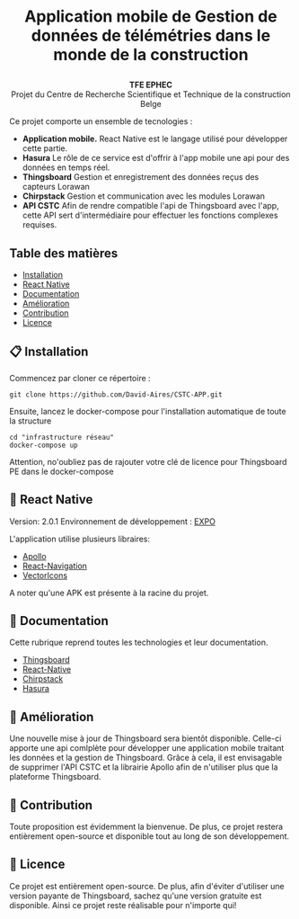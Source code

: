 <h1 align="center">
  <p>
    Application mobile de Gestion de données de télémétries dans le monde de la construction
  </p>
</h1>

<p align="center">
  <strong>TFE EPHEC</strong><br>
  Projet du Centre de Recherche Scientifique et Technique de la construction Belge
</p>



Ce projet comporte un ensemble de tecnologies :

- **Application mobile.** React Native est le langage utilisé pour développer cette partie.
- **Hasura** Le rôle de ce service est d'offrir à l'app mobile une api pour des données en temps réel.
- **Thingsboard** Gestion et enregistrement des données reçus des capteurs Lorawan
- **Chirpstack** Gestion et communication avec les modules Lorawan
- **API CSTC** Afin de rendre compatible l'api de Thingsboard avec l'app, cette API sert d'intermédiaire pour effectuer les fonctions complexes requises.

## Table des matières

- [Installation](#-installation)
- [React Native](#-react-native)
- [Documentation](#-documentation)
- [Amélioration](#-amélioration)
- [Contribution](#-contribution)
- [Licence](#-licence)


## 📋 Installation

Commencez par cloner ce répertoire :

	git clone https://github.com/David-Aires/CSTC-APP.git

Ensuite, lancez le docker-compose pour l'installation automatique de toute la structure
	
	cd "infrastructure réseau"
	docker-compose up

Attention, no'oubliez pas de rajouter votre clé de licence pour Thingsboard PE dans le docker-compose

## 🎉 React Native

Version: 2.0.1
Environnement de développement : [EXPO][expo]

L'application utilise plusieurs libraires:

- [Apollo][hello-world]
- [React-Navigation][new-app]
- [VectorIcons][existing]

A noter qu'une APK est présente à la racine du projet.

[hello-world]: https://www.apollographql.com/docs/
[new-app]: https://reactnavigation.org/
[existing]: https://oblador.github.io/react-native-vector-icons/
[expo]: https://expo.io/

## 📖 Documentation

Cette rubrique reprend toutes les technologies et leur documentation.

- [Thingsboard][thingsboard]
- [React-Native][react-native]
- [Chirpstack][chirpstack]
- [Hasura][hasura]

[thingsboard]: https://thingsboard.io/docs/
[react-native]: https://reactnative.dev/docs/getting-started
[chirpstack]: https://www.chirpstack.io/project/
[hasura]: https://hasura.io/docs/1.0/graphql/manual/getting-started/index.html

## 🚀 Amélioration

Une nouvelle mise à jour de Thingsboard sera bientôt disponible. Celle-ci apporte une api comlplète pour développer une application mobile traitant les données et la gestion de Thingsboard.
Grâce à cela, il est envisagable de supprimer l'API CSTC et la librairie Apollo afin de n'utiliser plus que la plateforme Thingsboard.

## 👏 Contribution

Toute proposition est évidemment la bienvenue. De plus, ce projet restera entièrement open-source et disponible tout au long de son développement.


## 📄 Licence

Ce projet est entièrement open-source. 
De plus, afin d'éviter d'utiliser une version payante de Thingsboard, sachez qu'une version gratuite est disponible.
Ainsi ce projet reste réalisable pour n'importe qui!

